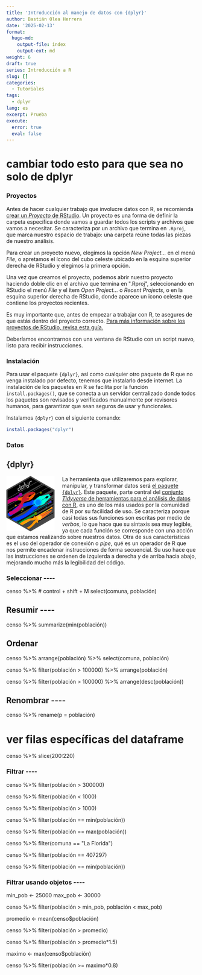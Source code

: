 ```yaml
---
title: 'Introducción al manejo de datos con {dplyr}'
author: Bastián Olea Herrera
date: '2025-02-13'
format:
  hugo-md:
    output-file: index
    output-ext: md
weight: 6
draft: true
series: Introducción a R
slug: []
categories:
  - Tutoriales
tags:
  - dplyr
lang: es
excerpt: Prueba
execute:
  error: true
  eval: false
---
```



# cambiar todo esto para que sea no solo de dplyr

### Proyectos

Antes de hacer cualquier trabajo que involucre datos con R, se recomienda [crear un *Proyecto* de RStudio](../../../../blog/r_introduccion/proyectos/). Un proyecto es una forma de definir la carpeta específica donde vamos a guardar todos los scripts y archivos que vamos a necesitar. Se caracteriza por un archivo que termina en `.Rproj`, que marca nuestro espacio de trabajo: una carpeta reúne todas las piezas de nuestro análisis.

Para crear un proyecto nuevo, elegimos la opción *New Project...* en el menú *File*, o apretamos el ícono del cubo celeste ubicado en la esquina superior derecha de RStudio y elegimos la primera opción.

Una vez que creamos el proyecto, podemos abrir nuestro proyecto haciendo doble clic en el archivo que termina en ".Rproj", seleccionando en RStudio el menú *File* y el ítem *Open Project...* o *Recent Projects*, o en la esquina superior derecha de RStudio, donde aparece un icono celeste que contiene los proyectos recientes.

Es muy importante que, antes de empezar a trabajar con R, te asegures de que estás dentro del proyecto correcto. [Para más información sobre los proyectos de RStudio, revisa esta guía.](../../../../blog/r_introduccion/proyectos/)

Deberíamos encontrarnos con una ventana de RStudio con un script nuevo, listo para recibir instrucciones.

### Instalación

Para usar el paquete `{dplyr}`, así como cualquier otro paquete de R que no venga instalado por defecto, tenemos que instalarlo desde internet. La instalación de los paquetes en R se facilita por la función `install.packages()`, que se conecta a un servidor centralizado donde todos los paquetes son revisados y verificados manualmente por revisores humanos, para garantizar que sean seguros de usar y funcionales.

Instalamos `{dplyr}` con el siguiente comando:

``` r
install.packages("dplyr")
```

### Datos

## {dplyr}

<img src = dplyr.png style = "float: left; max-width: 128px; margin-right: 20px;">

La herramienta que utilizaremos para explorar, manipular, y transformar datos será [el paquete `{dplyr}`](https://dplyr.tidyverse.org/articles/dplyr.html). Este paquete, parte central del [conjunto *Tidyverse* de herramientas para el análisis de datos con R](https://www.tidyverse.org), es uno de los más usados por la comunidad de R por su facilidad de uso. Se caracteriza porque casi todas sus funciones son escritas por medio de *verbos*, lo que hace que su sintaxis sea muy legible, ya que cada función se corresponde con una acción que estamos realizando sobre nuestros datos. Otra de sus características es el uso del operador de conexión o *pipe*, qué es un operador de R que nos permite encadenar instrucciones de forma secuencial. Su uso hace que las instrucciones se ordenen de izquierda a derecha y de arriba hacia abajo, mejorando mucho más la legibilidad del código.

### Seleccionar ----

censo %\>% \# control + shift + M
select(comuna, población)

## Resumir ----

censo %\>%
summarize(min(población))

## Ordenar

censo %\>%
arrange(población) %\>%
select(comuna, población)

censo %\>%
filter(población \> 100000) %\>%
arrange(población)

censo %\>%
filter(población \> 100000) %\>%
arrange(desc(población))

## Renombrar ----

censo %\>%
rename(p = población)

# ver filas específicas del dataframe

censo %\>%
slice(200:220)

### Filtrar ----

censo %\>%
filter(población \> 300000)

censo %\>%
filter(población \< 1000)

censo %\>%
filter(población \> 1000)

censo %\>%
filter(población == min(población))

censo %\>%
filter(población == max(población))

censo %\>%
filter(comuna == "La Florida")

censo %\>%
filter(población == 407297)

censo %\>%
filter(población == min(población))

### Filtrar usando objetos ----

min_pob \<- 25000
max_pob \<- 30000

censo %\>%
filter(población \> min_pob,
población \< max_pob)

promedio \<- mean(censo\$población)

censo %\>%
filter(población \> promedio)

censo %\>%
filter(población \> promedio\*1.5)

maximo \<- max(censo\$población)

censo %\>%
filter(población \>= maximo\*0.8)

